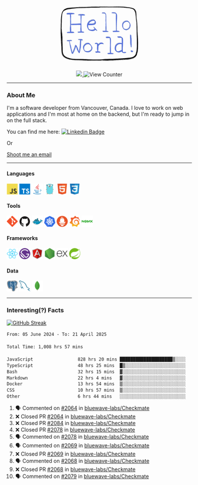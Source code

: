 <div align="center">
    <img src="./img/hello_world.webp" height="200px" width="">
    <div>
        <a href="https://www.linkedin.com/in/ajhollid">
            <img src="https://img.shields.io/badge/LinkedIn-blue"/>
        </a>
        <img src="https://komarev.com/ghpvc/?username=ajhollid&color=yellow" alt="View Counter">
    </div>
</div>

---

### About Me

I'm a software developer from Vancouver, Canada. I love to work on web applications and I'm most at home on the backend, but I'm ready to jump in on the full stack.

You can find me here: [![Linkedin Badge](https://img.shields.io/badge/-ajhollid-blue?style=flat&logo=Linkedin&logoColor=white)](https://www.linkedin.com/in/ajhollid)

Or

[Shoot me an email](mailto:ajhollid@gmail.com)

---

#### Languages

<div>
    <img src="./img/devicons/javascript-original.svg" width=30 height=30 alt="JavaScript">
    <img src="/img/devicons/typescript-original.svg" width=30 height=30 alt="TypeScript">
    <img src="./img/devicons/java-original.svg" width=30 height=30 alt="Java">
    <img src="./img/devicons/go-original.svg" width=30 height=30 alt="Golang">
    <img src="./img/devicons/html5-original.svg" width=30 height=30 alt="HTML 5">
    <img src="./img/devicons/css3-original.svg" width=30 height=30 alt="CSS 3">
</div>

#### Tools

<div>
    <img src="./img/devicons/git-original.svg" width=30 height=30 alt="Git">
    <img src="./img/devicons/github-original.svg" width=30 height=30 alt="Github">
    <img src="./img/devicons/docker-original.svg" width=30 
    height=30 alt="Docker">
    <img src="./img/devicons/kubernetes-original.svg" width=30 height=30 alt="K8">
    <img src="./img/devicons/prometheus-original.svg" width=30 height=30 alt="Prometheus">
    <img src="./img/devicons/grafana-original.svg" width=30 height=30 alt="Grafana">
    <img src="./img/devicons/nginx-original.svg" width=30 height=30 alt="Nginx">
</div>

#### Frameworks

<div>
    <img src="./img/devicons/react-original.svg" width=30 height=30 alt="React">
    <img src="./img/devicons/gatsby-original.svg" width=30 height=30 alt="Gatsby">
    <img src="./img/devicons/angularjs-original.svg" width=30 height=30 alt="AngularJS">
    <img src="./img/devicons/nodejs-original.svg" width=30 height=30 alt="NodeJS">
    <img src="./img/devicons/express-original.svg" width=30 height=30 alt="Express">
    <img src="./img/devicons/spring-original.svg" width=30 height=30 alt="Spring">
</div>

#### Data

<div>
    <img src="./img/devicons/postgresql-original.svg" width=30 height=30 alt="Postgresql">
    <img src="./img/devicons/mysql-original.svg" width=30 height=30 alt="Mysql">
    <img src="./img/devicons/mongodb-original.svg" width=30 height=30 alt="MongoDB">
</div>

---

### Interesting(?) Facts

[![GitHub Streak](http://github-readme-streak-stats.herokuapp.com?user=ajhollid)](https://git.io/streak-stats)

 <!--START_SECTION:waka-->

```txt
From: 05 June 2024 - To: 21 April 2025

Total Time: 1,008 hrs 57 mins

JavaScript                 828 hrs 20 mins ████████████████████▒░░░░   81.55 %
TypeScript                 48 hrs 25 mins  █▒░░░░░░░░░░░░░░░░░░░░░░░   04.77 %
Bash                       32 hrs 15 mins  ▓░░░░░░░░░░░░░░░░░░░░░░░░   03.18 %
Markdown                   22 hrs 4 mins   ▓░░░░░░░░░░░░░░░░░░░░░░░░   02.17 %
Docker                     13 hrs 54 mins  ▒░░░░░░░░░░░░░░░░░░░░░░░░   01.37 %
CSS                        10 hrs 57 mins  ▒░░░░░░░░░░░░░░░░░░░░░░░░   01.08 %
Other                      6 hrs 44 mins   ░░░░░░░░░░░░░░░░░░░░░░░░░   00.66 %
```

<!--END_SECTION:waka-->


<!--START_SECTION:activity-->
1. 🗣 Commented on [#2064](https://github.com/bluewave-labs/Checkmate/pull/2064#issuecomment-2819399518) in [bluewave-labs/Checkmate](https://github.com/bluewave-labs/Checkmate)
2. ❌ Closed PR [#2064](https://github.com/bluewave-labs/Checkmate/pull/2064) in [bluewave-labs/Checkmate](https://github.com/bluewave-labs/Checkmate)
3. ❌ Closed PR [#2084](https://github.com/bluewave-labs/Checkmate/pull/2084) in [bluewave-labs/Checkmate](https://github.com/bluewave-labs/Checkmate)
4. ❌ Closed PR [#2078](https://github.com/bluewave-labs/Checkmate/pull/2078) in [bluewave-labs/Checkmate](https://github.com/bluewave-labs/Checkmate)
5. 🗣 Commented on [#2078](https://github.com/bluewave-labs/Checkmate/pull/2078#issuecomment-2819375335) in [bluewave-labs/Checkmate](https://github.com/bluewave-labs/Checkmate)
6. 🗣 Commented on [#2069](https://github.com/bluewave-labs/Checkmate/pull/2069#issuecomment-2819370062) in [bluewave-labs/Checkmate](https://github.com/bluewave-labs/Checkmate)
7. ❌ Closed PR [#2069](https://github.com/bluewave-labs/Checkmate/pull/2069) in [bluewave-labs/Checkmate](https://github.com/bluewave-labs/Checkmate)
8. 🗣 Commented on [#2068](https://github.com/bluewave-labs/Checkmate/pull/2068#issuecomment-2819368510) in [bluewave-labs/Checkmate](https://github.com/bluewave-labs/Checkmate)
9. ❌ Closed PR [#2068](https://github.com/bluewave-labs/Checkmate/pull/2068) in [bluewave-labs/Checkmate](https://github.com/bluewave-labs/Checkmate)
10. 🗣 Commented on [#2079](https://github.com/bluewave-labs/Checkmate/pull/2079#issuecomment-2819355633) in [bluewave-labs/Checkmate](https://github.com/bluewave-labs/Checkmate)
<!--END_SECTION:activity-->
